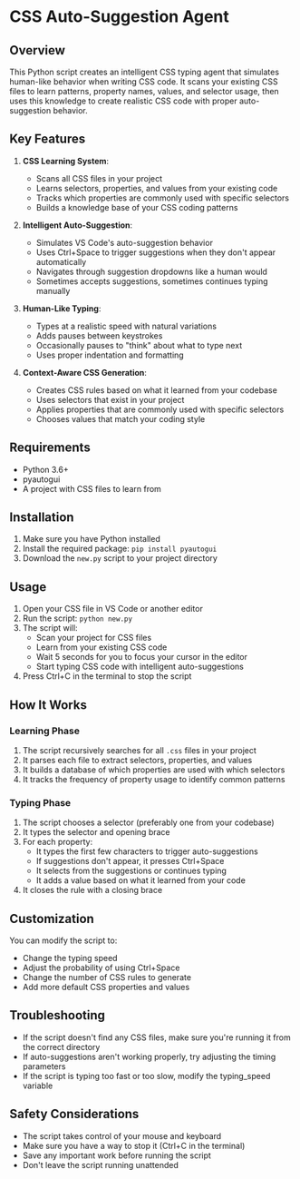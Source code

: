 # CSS Auto-Suggestion Agent

## Overview
This Python script creates an intelligent CSS typing agent that simulates human-like behavior when writing CSS code. It scans your existing CSS files to learn patterns, property names, values, and selector usage, then uses this knowledge to create realistic CSS code with proper auto-suggestion behavior.

## Key Features

1. **CSS Learning System**:
   - Scans all CSS files in your project
   - Learns selectors, properties, and values from your existing code
   - Tracks which properties are commonly used with specific selectors
   - Builds a knowledge base of your CSS coding patterns

2. **Intelligent Auto-Suggestion**:
   - Simulates VS Code's auto-suggestion behavior
   - Uses Ctrl+Space to trigger suggestions when they don't appear automatically
   - Navigates through suggestion dropdowns like a human would
   - Sometimes accepts suggestions, sometimes continues typing manually

3. **Human-Like Typing**:
   - Types at a realistic speed with natural variations
   - Adds pauses between keystrokes
   - Occasionally pauses to "think" about what to type next
   - Uses proper indentation and formatting

4. **Context-Aware CSS Generation**:
   - Creates CSS rules based on what it learned from your codebase
   - Uses selectors that exist in your project
   - Applies properties that are commonly used with specific selectors
   - Chooses values that match your coding style

## Requirements
- Python 3.6+
- pyautogui
- A project with CSS files to learn from

## Installation
1. Make sure you have Python installed
2. Install the required package: `pip install pyautogui`
3. Download the `new.py` script to your project directory

## Usage
1. Open your CSS file in VS Code or another editor
2. Run the script: `python new.py`
3. The script will:
   - Scan your project for CSS files
   - Learn from your existing CSS code
   - Wait 5 seconds for you to focus your cursor in the editor
   - Start typing CSS code with intelligent auto-suggestions
4. Press Ctrl+C in the terminal to stop the script

## How It Works

### Learning Phase
1. The script recursively searches for all `.css` files in your project
2. It parses each file to extract selectors, properties, and values
3. It builds a database of which properties are used with which selectors
4. It tracks the frequency of property usage to identify common patterns

### Typing Phase
1. The script chooses a selector (preferably one from your codebase)
2. It types the selector and opening brace
3. For each property:
   - It types the first few characters to trigger auto-suggestions
   - If suggestions don't appear, it presses Ctrl+Space
   - It selects from the suggestions or continues typing
   - It adds a value based on what it learned from your code
4. It closes the rule with a closing brace

## Customization
You can modify the script to:
- Change the typing speed
- Adjust the probability of using Ctrl+Space
- Change the number of CSS rules to generate
- Add more default CSS properties and values

## Troubleshooting
- If the script doesn't find any CSS files, make sure you're running it from the correct directory
- If auto-suggestions aren't working properly, try adjusting the timing parameters
- If the script is typing too fast or too slow, modify the typing_speed variable

## Safety Considerations
- The script takes control of your mouse and keyboard
- Make sure you have a way to stop it (Ctrl+C in the terminal)
- Save any important work before running the script
- Don't leave the script running unattended
